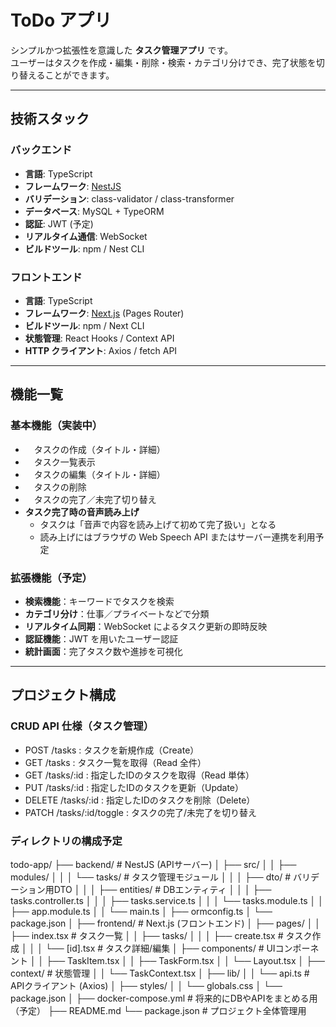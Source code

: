 # ToDo アプリ

シンプルかつ拡張性を意識した **タスク管理アプリ** です。  
ユーザーはタスクを作成・編集・削除・検索・カテゴリ分けでき、完了状態を切り替えることができます。  





---

## 技術スタック

### バックエンド
- **言語**: TypeScript  
- **フレームワーク**: [NestJS](https://nestjs.com/)  
- **バリデーション**: class-validator / class-transformer  
- **データベース**: MySQL + TypeORM  
- **認証**: JWT (予定)  
- **リアルタイム通信**: WebSocket 
- **ビルドツール**: npm / Nest CLI  

### フロントエンド
- **言語**: TypeScript  
- **フレームワーク**: [Next.js](https://nextjs.org/) (Pages Router)  
- **ビルドツール**: npm / Next CLI  
- **状態管理**: React Hooks / Context API
- **HTTP クライアント**: Axios / fetch API  

---

## 機能一覧

### 基本機能（実装中）
- 　タスクの作成（タイトル・詳細）  
- 　タスク一覧表示  
- 　タスクの編集（タイトル・詳細）  
- 　タスクの削除  
- 　タスクの完了／未完了切り替え  
- **タスク完了時の音声読み上げ**  
  - タスクは「音声で内容を読み上げて初めて完了扱い」となる  
  - 読み上げにはブラウザの Web Speech API またはサーバー連携を利用予定  

### 拡張機能（予定）
- **検索機能**：キーワードでタスクを検索  
- **カテゴリ分け**：仕事／プライベートなどで分類  
- **リアルタイム同期**：WebSocket によるタスク更新の即時反映  
- **認証機能**：JWT を用いたユーザー認証  
- **統計画面**：完了タスク数や進捗を可視化  

---

## プロジェクト構成

### **CRUD API 仕様（タスク管理）**
- POST /tasks : タスクを新規作成（Create）
- GET /tasks : タスク一覧を取得（Read 全件）
- GET /tasks/:id : 指定したIDのタスクを取得（Read 単体）
- PUT /tasks/:id : 指定したIDのタスクを更新（Update）
- DELETE /tasks/:id : 指定したIDのタスクを削除（Delete）
- PATCH /tasks/:id/toggle : タスクの完了/未完了を切り替え



### **ディレクトリの構成予定**
todo-app/
├── backend/                     # NestJS (APIサーバー)
│   ├── src/
│   │   ├── modules/
│   │   │   └── tasks/           # タスク管理モジュール
│   │   │       ├── dto/         # バリデーション用DTO
│   │   │       ├── entities/    # DBエンティティ
│   │   │       ├── tasks.controller.ts
│   │   │       ├── tasks.service.ts
│   │   │       └── tasks.module.ts
│   │   ├── app.module.ts
│   │   └── main.ts
│   ├── ormconfig.ts
│   └── package.json
│
├── frontend/                    # Next.js (フロントエンド)
│   ├── pages/
│   │   ├── index.tsx            # タスク一覧
│   │   ├── tasks/
│   │   │   ├── create.tsx       # タスク作成
│   │   │   └── [id].tsx         # タスク詳細/編集
│   ├── components/              # UIコンポーネント
│   │   ├── TaskItem.tsx
│   │   ├── TaskForm.tsx
│   │   └── Layout.tsx
│   ├── context/                 # 状態管理
│   │   └── TaskContext.tsx
│   ├── lib/
│   │   └── api.ts               # APIクライアント (Axios)
│   ├── styles/
│   │   └── globals.css
│   └── package.json
│
├── docker-compose.yml           # 将来的にDBやAPIをまとめる用（予定）
├── README.md
└── package.json                 # プロジェクト全体管理用
